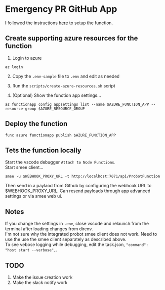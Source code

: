 # Emergency PR GitHub App

I followed the instructions [here](https://learn.microsoft.com/en-us/azure/azure-functions/create-first-function-cli-node?tabs=macos%2Cazure-cli%2Cbrowser&pivots=nodejs-model-v4#create-a-local-function-project) to setup the function.  

## Create supporting azure resources for the function
1. Login to azure
```
az login
```
2. Copy the `.env-sample` file to `.env` and edit as needed
3. Run the `scripts/create-azure-resources.sh` script

4. (Optional) Show the function app settings...
```
az functionapp config appsettings list --name $AZURE_FUNCTION_APP --resource-group $AZURE_RESOURCE_GROUP
```

## Deploy the function
```
func azure functionapp publish $AZURE_FUNCTION_APP
```

## Tets the function locally
Start the vscode debugger `Attach to Node Functions`.  
Start smee client...
```
smee -u $WEBHOOK_PROXY_URL -t http://localhost:7071/api/ProbotFunction
```
Then send in a paylaod from Github by configuring the webhook URL to $WEBHOOK_PROXY_URL. Can resend payloads through app advanced settings or via smee web ui. 

## Notes
If you change the settings in `.env`, close vscode and relaunch from the terminal after loading changes from direnv.  
I'm not sure why the integrated probot smee client does not work. Need to use the use the smee client separately as described above.  
To see vebose logging while debugging, edit the task.json, `"command": "host start --verbose",`.  

## TODO
1. Make the issue creation work
2. Make the slack notify work